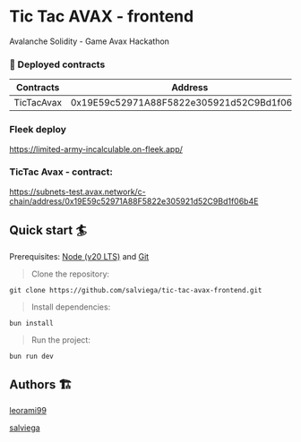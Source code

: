 # Tic Tac AVAX - frontend


Avalanche Solidity - Game Avax Hackathon

### 📜 Deployed contracts

| Contracts                | Address                                |
| ------------------------ | ------------------------------------------ |
| TicTacAvax        | 0x19E59c52971A88F5822e305921d52C9Bd1f06b4E |

### Fleek deploy

https://limited-army-incalculable.on-fleek.app/

### TicTac Avax - contract:

https://subnets-test.avax.network/c-chain/address/0x19E59c52971A88F5822e305921d52C9Bd1f06b4E


## Quick start 🏄

Prerequisites: [Node (v20 LTS)](https://nodejs.org/en/download/) and [Git](https://git-scm.com/downloads)

> Clone the repository:

```
git clone https://github.com/salviega/tic-tac-avax-frontend.git
```

> Install dependencies:

```
bun install
```

> Run the project:

```
bun run dev
```

## Authors 🏗

[leorami99](https://github.com/LeoRami99/LeoRami99)

[salviega](https://github.com/salviega)
